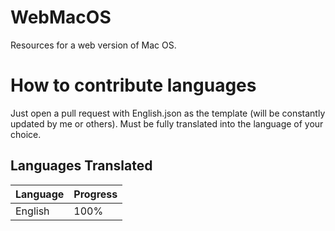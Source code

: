# WebMacOS

Resources for a web version of Mac OS.

# How to contribute languages

Just open a pull request with English.json as the template (will be constantly updated by me or others). Must be fully translated into the language of your choice.

## Languages Translated

| Language  | Progress  |
|---|---|
| English  | 100%  |
